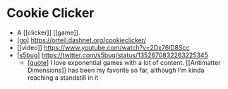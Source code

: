 # Cookie Clicker

- A [[clicker]] [[game]].
- [[go]] https://orteil.dashnet.org/cookieclicker/
- [[video]] https://www.youtube.com/watch?v=2Dx76lD8Scc
- [[s5bug]] https://twitter.com/s5bug/status/1352670832263225345
  - [[quote]] I love exponential games with a lot of content. [[Antimatter Dimensions]] has been my favorite so far, although I'm kinda reaching a standstill in it

[//begin]: # "Autogenerated link references for markdown compatibility"
[go]: go "Go"
[s5bug]: s5bug "S5bug"
[quote]: quote "Quote"
[//end]: # "Autogenerated link references"